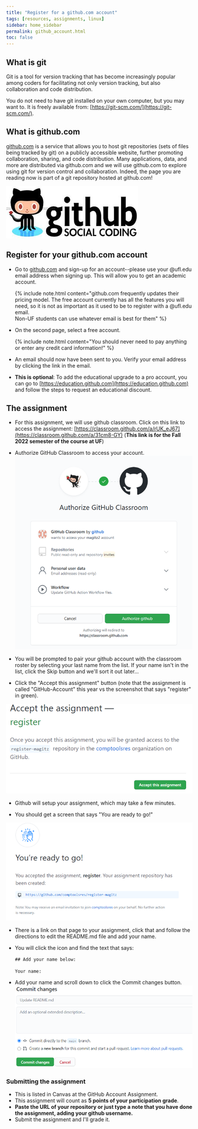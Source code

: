 ```yaml
---
title: "Register for a github.com account"
tags: [resources, assignments, linux]
sidebar: home_sidebar
permalink: github_account.html
toc: false
---
```


## What is git

Git is a tool for version tracking that has become increasingly popular among coders for facilitating not only version tracking, but also collaboration and code distribution.

You do not need to have git installed on your own computer, but you may want to. It is freely available from: [https://git-scm.com/](https://git-scm.com/).

## What is github.com

[github.com](https://github.com) is a service that allows you to host git repositories (sets of files being tracked by git) on a publicly accessible website, further promoting collaboration, sharing, and code distribution. Many applications, data, and more are distributed via github.com and we will use github.com to explore using git for version control and collaboration. Indeed, the page you are reading now is part of a git repository hosted at github.com!

![github.com social coding logo](images/github_logo.jpg)  

## Register for your github.com account

* Go to [github.com](github.com) and sign-up for an account--please use your @ufl.edu email address when signing up. This will allow you to get an academic account.

  {% include note.html content="github.com frequently updates their pricing model. The free account currently has all the features you will need, so it is not as important as it used to be to register with a @ufl.edu email.<br>
  Non-UF students can use whatever email is best for them" %} 

* On the second page, select a free account.

  {% include note.html content="You should never need to pay anything or enter any credit card information!" %}

* An email should now have been sent to you. Verify your email address by clicking the link in the email.

* **This is optional**: To add the educational upgrade to a pro account, you can go to [https://education.github.com](https://education.github.com) and follow the steps to request an educational discount.

## The assignment

* For this assignment, we will use github classroom. Click on this link to access the assignment: [https://classroom.github.com/a/rUK_eJ67](https://classroom.github.com/a/31cm8-GY) (**This link is for the Fall 2022 semester of the course at UF**)

* Authorize GitHub Classroom to access your account.
 ![Screenshot of authorizing github classroom to access account](images/git_authorize.png)
* You will be prompted to pair your github account with the classroom roster by selecting your last name from the list. If your name isn't in the list, click the Skip button and we'll sort it out later...

* Click the "Accept this assignment" button (note that the assignment is called "GitHub-Account" this year vs the screenshot that says "register" in green).
 
 ![Screenshot of Accept this assignment screen](images/git_accept_assignment.png)

* Github will setup your assignment, which may take a few minutes.

* You should get a screen that says "You are ready to go!"

 ![Screenshot of You're ready to go!](images/git_ready_to_go.png)

* There is a link on that page to your assignment, click that and follow the directions to edit the README.md file and add your name.

* You will click the <i class="fas fa-pencil-alt"></i> icon and find the text that says: 

  ```
  ## Add your name below:
  
  Your name:
  ```
 
* Add your name and scroll down to click the Commit changes button.
 ![Screenshot of the Commit changes button](images/git_commit_changes.png) 


### Submitting the assignment

* This is listed in Canvas at the GitHub Account Assignment.
* This assignment will count as **5 points of your participation grade**.
* **Paste the URL of your repository or just type a note that you have done the assignment, adding your github username.**
* Submit the assignment and I'll grade it.
